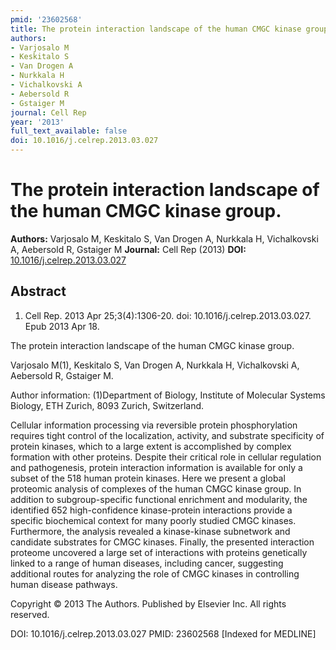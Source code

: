 ```yaml
---
pmid: '23602568'
title: The protein interaction landscape of the human CMGC kinase group.
authors:
- Varjosalo M
- Keskitalo S
- Van Drogen A
- Nurkkala H
- Vichalkovski A
- Aebersold R
- Gstaiger M
journal: Cell Rep
year: '2013'
full_text_available: false
doi: 10.1016/j.celrep.2013.03.027
---
```


# The protein interaction landscape of the human CMGC kinase group.
**Authors:** Varjosalo M, Keskitalo S, Van Drogen A, Nurkkala H, Vichalkovski A, Aebersold R, Gstaiger M
**Journal:** Cell Rep (2013)
**DOI:** [10.1016/j.celrep.2013.03.027](https://doi.org/10.1016/j.celrep.2013.03.027)

## Abstract

1. Cell Rep. 2013 Apr 25;3(4):1306-20. doi: 10.1016/j.celrep.2013.03.027. Epub
2013  Apr 18.

The protein interaction landscape of the human CMGC kinase group.

Varjosalo M(1), Keskitalo S, Van Drogen A, Nurkkala H, Vichalkovski A, Aebersold 
R, Gstaiger M.

Author information:
(1)Department of Biology, Institute of Molecular Systems Biology, ETH Zurich, 
8093 Zurich, Switzerland.

Cellular information processing via reversible protein phosphorylation requires 
tight control of the localization, activity, and substrate specificity of 
protein kinases, which to a large extent is accomplished by complex formation 
with other proteins. Despite their critical role in cellular regulation and 
pathogenesis, protein interaction information is available for only a subset of 
the 518 human protein kinases. Here we present a global proteomic analysis of 
complexes of the human CMGC kinase group. In addition to subgroup-specific 
functional enrichment and modularity, the identified 652 high-confidence 
kinase-protein interactions provide a specific biochemical context for many 
poorly studied CMGC kinases. Furthermore, the analysis revealed a kinase-kinase 
subnetwork and candidate substrates for CMGC kinases. Finally, the presented 
interaction proteome uncovered a large set of interactions with proteins 
genetically linked to a range of human diseases, including cancer, suggesting 
additional routes for analyzing the role of CMGC kinases in controlling human 
disease pathways.

Copyright © 2013 The Authors. Published by Elsevier Inc. All rights reserved.

DOI: 10.1016/j.celrep.2013.03.027
PMID: 23602568 [Indexed for MEDLINE]
